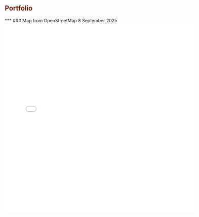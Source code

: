 <h2 style="color:#6f1802;">Portfolio</h2>
***
### Map from OpenStreetMap
8 September 2025
<embed type="text/html" src="img/start.html" width="600" height="600">
